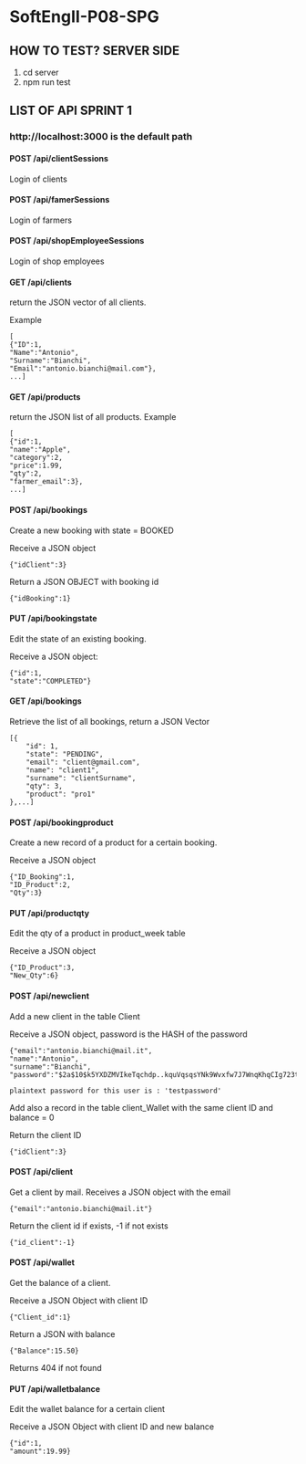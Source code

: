 # SoftEngII-P08-SPG

## HOW TO TEST? SERVER SIDE

1) cd server
2) npm run test

## LIST OF API SPRINT 1

### http://localhost:3000 is the default path


#### POST /api/clientSessions

Login of clients

#### POST /api/famerSessions

Login of farmers

#### POST /api/shopEmployeeSessions

Login of shop employees

#### GET /api/clients 

return the JSON vector of all clients.

Example

	[
	{"ID":1,
	"Name":"Antonio",
	"Surname":"Bianchi",
	"Email":"antonio.bianchi@mail.com"},
	...]
	
#### GET /api/products

return the JSON list of all products. Example

	[
	{"id":1,
	"name":"Apple",
	"category":2,
	"price":1.99,
	"qty":2,
	"farmer_email":3},
	...]

#### POST /api/bookings

Create a new booking with state = BOOKED

Receive a JSON object

	{"idClient":3}
  
Return a JSON OBJECT with booking id

	{"idBooking":1}
	
#### PUT /api/bookingstate
Edit the state of an existing booking.

Receive a JSON object:

   	{"id":1,
   	"state":"COMPLETED"}


#### GET /api/bookings

Retrieve the list of all bookings, return a JSON Vector

	[{
		"id": 1, 
        "state": "PENDING",
        "email": "client@gmail.com",
        "name": "client1",
        "surname": "clientSurname",
        "qty": 3,
        "product": "pro1"
    },...]
 	
#### POST /api/bookingproduct

Create a new record of a product for a certain booking.

Receive a JSON object

	{"ID_Booking":1,
	"ID_Product":2,
	"Qty":3}

#### PUT /api/productqty

Edit the qty of a product in product_week table

Receive a JSON object

	{"ID_Product":3,
	"New_Qty":6}
	
#### POST /api/newclient

Add a new client in the table Client

Receive a JSON object, password is the HASH of the password

  	{"email":"antonio.bianchi@mail.it",
	"name":"Antonio",
	"surname":"Bianchi",
	"password":"$2a$10$k5YXDZMVIkeTqchdp..kquVqsqsYNk9Wvxfw7J7WnqKhqCIg723ty"}

	plaintext password for this user is : 'testpassword'
  
Add also a record in the table client_Wallet with the same client ID and balance = 0

Return the client ID

	{"idClient":3}

#### POST /api/client

Get a client by mail. Receives a JSON object with the email
  
  	{"email":"antonio.bianchi@mail.it"}

Return the client id if exists, -1 if not exists

  	{"id_client":-1}

#### POST /api/wallet

Get the balance of a client.

Receive a JSON Object with client ID

  	{"Client_id":1}

Return a JSON with balance
  
	{"Balance":15.50}
  
Returns 404 if not found

#### PUT /api/walletbalance

Edit the wallet balance for a certain client
	
Receive a JSON Object with client ID and new balance
  
	{"id":1,
	"amount":19.99}
	

